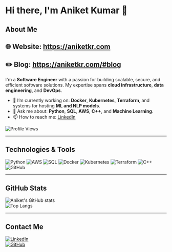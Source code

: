 # Hi there, I'm Aniket Kumar 👋  

## About Me  
## 🌐 Website: https://aniketkr.com
## ✏️ Blog: https://aniketkr.com/#blog


I'm a **Software Engineer** with a passion for building scalable, secure, and efficient software solutions. My expertise spans **cloud infrastructure**, **data engineering**, and **DevOps**.  
- 🌱 I’m currently working on: **Docker**, **Kubernetes**, **Terraform**, and systems for hosting **ML and NLP models**.  
- 💬 Ask me about: **Python**, **SQL**, **AWS**, **C++**, and **Machine Learning**.  
- 📫 How to reach me: [LinkedIn](https://www.linkedin.com/in/aniketkr97/)

![Profile Views](https://komarev.com/ghpvc/?username=aniketkr97&color=blue)

---

## Technologies & Tools  

![Python](https://img.shields.io/badge/-Python-000?&logo=Python)
![AWS](https://img.shields.io/badge/-AWS-000?&logo=Amazon-AWS)
![SQL](https://img.shields.io/badge/-SQL-000?&logo=MySQL)
![Docker](https://img.shields.io/badge/-Docker-000?&logo=Docker)
![Kubernetes](https://img.shields.io/badge/-Kubernetes-000?&logo=Kubernetes)
![Terraform](https://img.shields.io/badge/-Terraform-000?&logo=Terraform)
![C++](https://img.shields.io/badge/-C++-000?&logo=C%2B%2B)
![GitHub](https://img.shields.io/badge/-GitHub-000?&logo=GitHub)

---

## GitHub Stats  

![Aniket's GitHub stats](https://github-readme-stats.vercel.app/api?username=aniketkr97&show_icons=true&theme=radical)  
![Top Langs](https://github-readme-stats.vercel.app/api/top-langs/?username=aniketkr97&layout=compact&theme=radical)  

---

## Contact Me  

[![LinkedIn](https://img.shields.io/badge/-LinkedIn-000?&logo=LinkedIn&color=0e76a8)](https://www.linkedin.com/in/aniketkumar1997/)  
[![GitHub](https://img.shields.io/badge/-GitHub-000?&logo=GitHub)](https://github.com/aniketkr97)  

